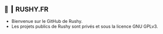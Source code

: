 ## 📌 ┃ RUSHY.FR
- Bienvenue sur le GitHub de Rushy.
- Les projets publics de Rushy sont privés et sous la licence GNU GPLv3.
